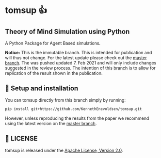 # tomsup 👍

## Theory of Mind Simulation using Python
A Python Package for Agent Based simulations.

**Notice:** This is the immutable branch. This is intended for publication and will thus not change. For the latest update please check out the [master branch](https://github.com/KennethEnevoldsen/tomsup). The was pushed updated 7. Feb 2021 and will only include changes suggested in the review process. The intention of this branch is to allow for replication of the result shown in the publication.

## 🔧 Setup and installation
You can tomsup directly from this branch simply by running:
```bash
pip install git+https://github.com/KennethEnevoldsen/tomsup.git
```

However, unless reproducing the results from the paper we recommend using the latest version on the [master branch](https://github.com/KennethEnevoldsen/tomsup).


## 🔖 LICENSE
tomsup is released under the [Apache License, Version 2.0](http://www.apache.org/licenses/LICENSE-2.0).

